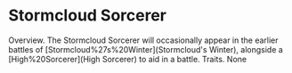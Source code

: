 # Stormcloud Sorcerer

Overview.
The Stormcloud Sorcerer will occasionally appear in the earlier battles of [Stormcloud%27s%20Winter](Stormcloud's Winter), alongside a [High%20Sorcerer](High Sorcerer) to aid in a battle.
Traits.
None